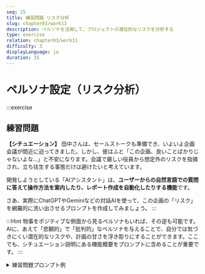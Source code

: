 ```yaml
---
seq: 25
title: 練習問題 リスク分析
slug: chapter03/work13
description: ペルソナを活用して、プロジェクトの潜在的なリスクを分析する
type: exercise
relation: chapter03/work11
difficulty: 3
displayLanguage: ja
duration: 15
---
```


# ペルソナ設定（リスク分析）

:::exercise
## 練習問題

**【シチュエーション】**
田中さんは、セールストークも準備でき、いよいよ企画会議が間近に迫ってきました。しかし、彼はふと「この企画、良いことばかりじゃないよな…」と不安になります。会議で厳しい役員から想定外のリスクを指摘され、立ち往生する事態だけは避けたいと考えています。

開発しようとしている「AIアシスタント」は、**ユーザーからの自然言語での質問に答えて操作方法を案内したり、レポート作成を自動化したりする機能**です。

さあ、実際にChatGPTやGeminiなどの対話AIを使って、この企画の「リスク」を網羅的に洗い出させるプロンプトを作成してみましょう。
:::

:::Hint
物事をポジティブな側面から見るペルソナもいれば、その逆も可能です。AIに、あえて「悲観的」で「批判的」なペルソナを与えることで、自分では気づきにくい潜在的なリスクや、計画の甘さを浮き彫りにすることができます。ここでも、シチュエーション説明にある機能概要をプロンプトに含めることが重要です。
:::

<details>
<summary>練習問題プロンプト例</summary>
```
あなたは、常に最悪の事態を想定する、非常に優秀で悲観的なリスク管理の専門家です。
現在、我々が企画している新機能「AIアシスタント」について、考えられるビジネス上のリスクを、厳しい視点から3つ指摘してください。

# 新機能「AIアシスタント」の概要
- ユーザーが自然言語で質問すると、アプリケーションの操作方法や最適な機能などを対話形式で教えてくれる。
- 複雑なレポート作成なども、AIに指示するだけで自動で実行してくれる。
```

### AI回答出力例
（AIによる回答のイメージ）
```
お話、拝聴いたしました。この「AIアシスタント」機能は、表面的には非常に魅力的で夢のある企画に見えます。しかし、私の仕事は最悪の事態を想定することです。その視点から、この新機能がビジネスに与えうる、最も深刻なリスクを3点指摘させていただきます。

1. 信頼性崩壊によるブランド毀損リスク
ユーザーの質問に対し、AIアシスタントが誤った回答や不正確な操作方法を提示する可能性は常に存在します。特に、内部データに基づいて「最適な機能」を提案する際や、複雑なレポートを自動生成する際に、AIが**幻覚（ハルシネーション）**を起こしたり、学習データの偏りから不適切な結果を出力したりするリスクは無視できません。

もし、AIの誤った指示通りにユーザーが操作してデータが破損したり、致命的なミスを犯したりした場合、その責任は誰が負うのでしょうか。結果として、「このAIは信用できない」という不信感が、機能単体の問題を超えて、SaaSプロダクト全体の信頼性崩壊へとつながります。一度失ったブランドイメージを取り戻すには、膨大な時間とコストがかかります。

2. 運用コストの肥大化と収益性の破綻リスク
AIアシスタントは、単に開発して終わりではありません。裏側で稼働させるためのLLM（大規模言語モデル）のAPI利用料は、ユーザーの利用量に比例して青天井に増大します。また、サービス開始後も、誤った回答を修正するためのファインチューニング、新たなユースケースに対応するためのモデル更新、ユーザーからの問い合わせ対応など、想像以上の運用コストが発生します。

さらに、この機能を無料で提供した場合、ユーザーの利用が増えるほど赤字が膨らむという最悪の構造に陥ります。仮に有料にしても、コストを回収できるほどの課金モデルを構築できなければ、単なるコストセンターとなり、事業全体の収益性を圧迫しかねません。

3. ユーザーの思考停止とプロダクト価値の低下リスク
AIアシスタントは便利さを提供しますが、その一方で、ユーザーは思考停止に陥る危険性を孕んでいます。「AIに聞けば何でも解決する」という安易な依存が生まれると、ユーザー自身がプロダクトの機能や本質的な価値を深く理解しようとしなくなります。

本来、アプリケーションの奥深さを知ることで生まれるはずの新たな活用方法や、より高度な操作への探求心が失われれば、それは長期的なプロダクトの成長阻害要因となります。単なる「便利機能」で終わってしまい、ユーザーが他のプロダクトに簡単に乗り換えてしまう可能性が高まるのです。これは、プロダクトのロイヤリティを自ら低下させるという、皮肉な結果を招きかねません。
```
</details>

